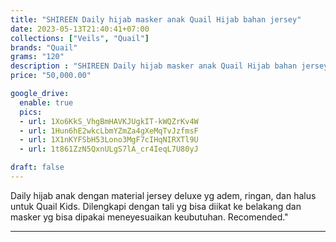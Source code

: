 ```yaml
---
title: "SHIREEN Daily hijab masker anak Quail Hijab bahan jersey"
date: 2023-05-13T21:40:41+07:00
collections: ["Veils", "Quail"]
brands: "Quail"
grams: "120"
description : "SHIREEN Daily hijab masker anak Quail Hijab bahan jersey"
price: "50,000.00"

google_drive:
  enable: true
  pics:
  - url: 1Xo6KkS_VhgBmHAVKJUgkIT-kWQZrKv4W
  - url: 1Hun6hE2wkcLbmYZmZa4gXeMqTvJzfmsF
  - url: 1X1nKYFSbH53Lono3MgF7cIHqNIRXTl9U
  - url: 1t861ZzN5QxnULgS7lA_cr4IeqL7U80yJ

draft: false
---
```


Daily hijab anak dengan material jersey deluxe yg adem, ringan, dan halus untuk Quail Kids. Dilengkapi dengan tali yg bisa diikat ke belakang dan masker yg bisa dipakai meneyesuaikan keubutuhan. Recomended."

-----------    
 
